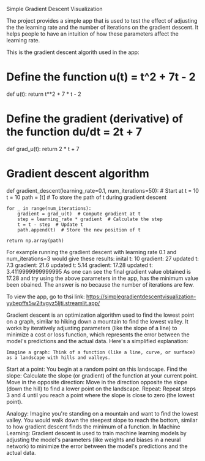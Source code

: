 Simple Gradient Descent Visualization

The project provides a simple app that is used to test the effect of adjusting the the learning rate and the number of iterations on the gradient descent. 
It helps people to have an intuition of how these parameters affect the learning rate.

This is the gradient descent algorith used in the app:
# Define the function u(t) = t^2 + 7t - 2
def u(t):
    return t**2 + 7 * t - 2

# Define the gradient (derivative) of the function du/dt = 2t + 7
def grad_u(t):
    return 2 * t + 7
    
# Gradient descent algorithm
def gradient_descent(learning_rate=0.1, num_iterations=50):
    # Start at t = 10
    t = 10
    path = [t]  # To store the path of t during gradient descent
    
    for _ in range(num_iterations):
        gradient = grad_u(t)  # Compute gradient at t
        step = learning_rate * gradient  # Calculate the step
        t = t - step  # Update t
        path.append(t)  # Store the new position of t
    
    return np.array(path)

For example running the gradient descent with learning rate 0.1 and num_iterations=3 would give these results:
inital t: 10
gradient: 27
updated t: 7.3
gradient: 21.6
updated t: 5.14
gradient: 17.28
updated t: 3.4119999999999995
As one can see the final gradient value obtained is 17.28 and try using the above parameters in the app, has the minimum value been obained. The answer is no because the number of iterations are few.

To view the app, go to thsi link: https://simplegradientdescentvisualization-yybepffs5w2itvgyz5ljti.streamlit.app/

Gradient descent is an optimization algorithm used to find the lowest point on a graph, similar to hiking down a mountain to find the lowest valley. It works by iteratively adjusting parameters (like the slope of a line) to minimize a cost or loss function, which represents the error between the model's predictions and the actual data. 
Here's a simplified explanation:

    Imagine a graph: Think of a function (like a line, curve, or surface) as a landscape with hills and valleys. 

Start at a point: You begin at a random point on this landscape. 
Find the slope: Calculate the slope (or gradient) of the function at your current point. 
Move in the opposite direction: Move in the direction opposite the slope (down the hill) to find a lower point on the landscape. 
Repeat: Repeat steps 3 and 4 until you reach a point where the slope is close to zero (the lowest point). 

Analogy: Imagine you're standing on a mountain and want to find the lowest valley. You would walk down the steepest slope to reach the bottom, similar to how gradient descent finds the minimum of a function. 
In Machine Learning: Gradient descent is used to train machine learning models by adjusting the model's parameters (like weights and biases in a neural network) to minimize the error between the model's predictions and the actual data. 


